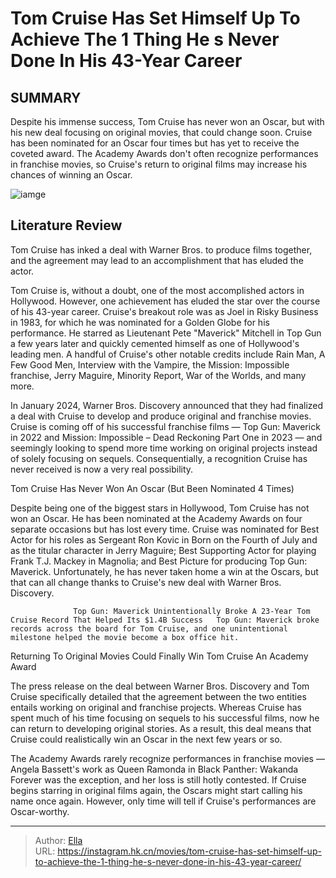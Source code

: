 # Tom Cruise Has Set Himself Up To Achieve The 1 Thing He s Never Done In His 43-Year Career


## SUMMARY 



  Despite his immense success, Tom Cruise has never won an Oscar, but with his new deal focusing on original movies, that could change soon.   Cruise has been nominated for an Oscar four times but has yet to receive the coveted award.   The Academy Awards don&#39;t often recognize performances in franchise movies, so Cruise&#39;s return to original films may increase his chances of winning an Oscar.  

![iamge](https://static1.srcdn.com/wordpress/wp-content/uploads/2024/01/tomcruise_oscar.jpg)

## Literature Review

Tom Cruise has inked a deal with Warner Bros. to produce films together, and the agreement may lead to an accomplishment that has eluded the actor.




Tom Cruise is, without a doubt, one of the most accomplished actors in Hollywood. However, one achievement has eluded the star over the course of his 43-year career. Cruise&#39;s breakout role was as Joel in Risky Business in 1983, for which he was nominated for a Golden Globe for his performance. He starred as Lieutenant Pete &#34;Maverick&#34; Mitchell in Top Gun a few years later and quickly cemented himself as one of Hollywood&#39;s leading men. A handful of Cruise&#39;s other notable credits include Rain Man, A Few Good Men, Interview with the Vampire, the Mission: Impossible franchise, Jerry Maguire, Minority Report, War of the Worlds, and many more.




In January 2024, Warner Bros. Discovery announced that they had finalized a deal with Cruise to develop and produce original and franchise movies. Cruise is coming off of his successful franchise films — Top Gun: Maverick in 2022 and Mission: Impossible – Dead Reckoning Part One in 2023 — and seemingly looking to spend more time working on original projects instead of solely focusing on sequels. Consequentially, a recognition Cruise has never received is now a very real possibility.


 Tom Cruise Has Never Won An Oscar (But Been Nominated 4 Times) 
          

Despite being one of the biggest stars in Hollywood, Tom Cruise has not won an Oscar. He has been nominated at the Academy Awards on four separate occasions but has lost every time. Cruise was nominated for Best Actor for his roles as Sergeant Ron Kovic in Born on the Fourth of July and as the titular character in Jerry Maguire; Best Supporting Actor for playing Frank T.J. Mackey in Magnolia; and Best Picture for producing Top Gun: Maverick. Unfortunately, he has never taken home a win at the Oscars, but that can all change thanks to Cruise&#39;s new deal with Warner Bros. Discovery.




                  Top Gun: Maverick Unintentionally Broke A 23-Year Tom Cruise Record That Helped Its $1.4B Success   Top Gun: Maverick broke records across the board for Tom Cruise, and one unintentional milestone helped the movie become a box office hit.   



 Returning To Original Movies Could Finally Win Tom Cruise An Academy Award 
          

The press release on the deal between Warner Bros. Discovery and Tom Cruise specifically detailed that the agreement between the two entities entails working on original and franchise projects. Whereas Cruise has spent much of his time focusing on sequels to his successful films, now he can return to developing original stories. As a result, this deal means that Cruise could realistically win an Oscar in the next few years or so.

The Academy Awards rarely recognize performances in franchise movies — Angela Bassett&#39;s work as Queen Ramonda in Black Panther: Wakanda Forever was the exception, and her loss is still hotly contested. If Cruise begins starring in original films again, the Oscars might start calling his name once again. However, only time will tell if Cruise&#39;s performances are Oscar-worthy.






---

> Author: [Ella](https://instagram.hk.cn/)  
> URL: https://instagram.hk.cn/movies/tom-cruise-has-set-himself-up-to-achieve-the-1-thing-he-s-never-done-in-his-43-year-career/  

